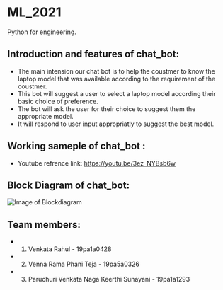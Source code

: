 # ML_2021
Python for engineering.

## Introduction and features of chat_bot:
* The main intension our chat bot is to help the coustmer to know the laptop model that was available according to the requirement of the coustmer.
* This bot will suggest a user to select a laptop model according their basic choice of preference.
* The bot will ask the user for their choice to suggest them the appropriate model.
* It will respond to user input appropriatly to suggest the best model.

## Working sameple of chat_bot :
* Youtube refrence link:  https://youtu.be/3ez_NYBsb6w 

## Block Diagram of chat_bot:

![Image of Blockdiagram](https://s3.eu-west-2.amazonaws.com/ubisend.website/assets/hubfs/img/blog/chatbtot_flowchart.jpg)




## Team members:
* 1. Venkata Rahul - 19pa1a0428
* 2. Venna Rama Phani Teja - 19pa5a0326
* 3. Paruchuri Venkata Naga Keerthi Sunayani - 19pa1a1293
